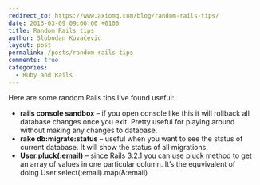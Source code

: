 ```yaml
---
redirect_to: https://www.axiomq.com/blog/random-rails-tips/
date: 2013-03-09 09:00:00 +0100
title: Random Rails tips
author: Slobodan Kovačević
layout: post
permalink: /posts/random-rails-tips
comments: true
categories:
  - Ruby and Rails
---
```

Here are some random Rails tips I&#8217;ve found useful:

*   **rails console sandbox** &#8211; if you open console like this it will rollback all database changes once you exit. Pretty useful for playing around without making any changes to database.
*   **rake db:migrate:status** &#8211; useful when you want to see the status of current database. It will show the status of all migrations.
*   **User.pluck(:email)** &#8211; since Rails 3.2.1 you can use [pluck][1] method to get an array of values in one particular column. It&#8217;s the equvivalent of doing User.select(:email).map(&:email)

 [1]: http://apidock.com/rails/ActiveRecord/Calculations/pluck
